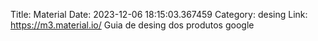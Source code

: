Title: Material
Date: 2023-12-06 18:15:03.367459
Category: desing
Link: https://m3.material.io/
Guia de desing dos produtos google

